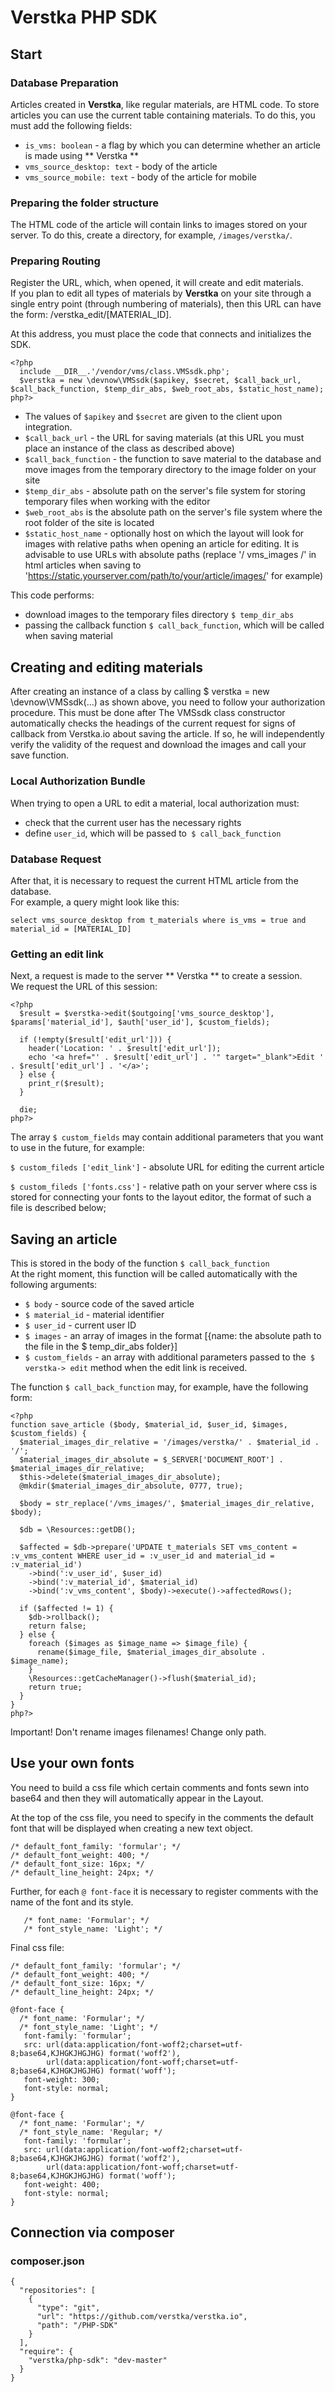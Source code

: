# Verstka PHP SDK

## Start

### Database Preparation
Articles created in **Verstka**, like regular materials, are HTML code.
To store articles you can use the current table containing materials.
To do this, you must add the following fields:
* `is_vms: boolean` - a flag by which you can determine whether an article is made using ** Verstka **
* `vms_source_desktop: text` - body of the article
* `vms_source_mobile: text` - body of the article for mobile

### Preparing the folder structure
The HTML code of the article will contain links to images stored on your server.
To do this, create a directory, for example, `/images/verstka/`.

### Preparing Routing
Register the URL, which, when opened, it will create and edit materials. <br>
If you plan to edit all types of materials by **Verstka** on your site through a single entry point (through numbering of materials), then this URL can have the form: /verstka_edit/[MATERIAL_ID].

At this address, you must place the code that connects and initializes the SDK.

```
<?php
  include __DIR__.'/vendor/vms/class.VMSsdk.php';
  $verstka = new \devnow\VMSsdk($apikey, $secret, $call_back_url, $call_back_function, $temp_dir_abs, $web_root_abs, $static_host_name);
php?>
```
* The values of `$apikey` and `$secret` are given to the client upon integration.
* `$call_back_url` - the URL for saving materials (at this URL you must place an instance of the class as described above)
* `$call_back_function` - the function to save material to the database and move images from the temporary directory to the image folder on your site
* `$temp_dir_abs` - absolute path on the server's file system for storing temporary files when working with the editor
* `$web_root_abs` is the absolute path on the server's file system where the root folder of the site is located
* `$static_host_name` - optionally host on which the layout will look for images with relative paths when opening an article for editing. It is advisable to use URLs with absolute paths (replace '/ vms_images /' in html articles when saving to 'https://static.yourserver.com/path/to/your/article/images/' for example)


This code performs:
* download images to the temporary files directory `$ temp_dir_abs`
* passing the callback function `$ call_back_function`, which will be called when saving material

## Creating and editing materials

After creating an instance of a class by calling $ verstka = new \devnow\VMSsdk(...) as shown above, you need to follow your authorization procedure. This must be done after The VMSsdk class constructor automatically checks the headings of the current request for signs of callback from Verstka.io about saving the article. If so, he will independently verify the validity of the request and download the images and call your save function.

### Local Authorization Bundle

When trying to open a URL to edit a material, local authorization must: <br>
* check that the current user has the necessary rights
* define `user_id`, which will be passed to` $ call_back_function`

### Database Request
After that, it is necessary to request the current HTML article from the database. <br>
For example, a query might look like this:
```
select vms_source_desktop from t_materials where is_vms = true and material_id = [MATERIAL_ID]
```

### Getting an edit link
Next, a request is made to the server ** Verstka ** to create a session. <br>
We request the URL of this session:

```
<?php
  $result = $verstka->edit($outgoing['vms_source_desktop'], $params['material_id'], $auth['user_id'], $custom_fields);
  
  if (!empty($result['edit_url'])) {
    header('Location: ' . $result['edit_url']);
    echo '<a href="' . $result['edit_url'] . '" target="_blank">Edit ' . $result['edit_url'] . '</a>';
  } else {
    print_r($result);
  }
  
  die;
php?>
```

The array `$ custom_fields` may contain additional parameters that you want to use in the future, for example:

`$ custom_fileds ['edit_link']` - absolute URL for editing the current article

`$ custom_fileds ['fonts.css']` - relative path on your server where css is stored for connecting your fonts to the layout editor, the format of such a file is described below;

## Saving an article

This is stored in the body of the function `$ call_back_function` <br>
At the right moment, this function will be called automatically with the following arguments: <br>
* `$ body` - source code of the saved article
* `$ material_id` - material identifier
* `$ user_id` - current user ID
* `$ images` - an array of images in the format [{name: the absolute path to the file in the $ temp_dir_abs folder}]
* `$ custom_fields` - an array with additional parameters passed to the` $ verstka-> edit` method when the edit link is received.

The function `$ call_back_function` may, for example, have the following form:
```
<?php
function save_article ($body, $material_id, $user_id, $images, $custom_fields) {
  $material_images_dir_relative = '/images/verstka/' . $material_id . '/';
  $material_images_dir_absolute = $_SERVER['DOCUMENT_ROOT'] . $material_images_dir_relative;
  $this->delete($material_images_dir_absolute);
  @mkdir($material_images_dir_absolute, 0777, true);

  $body = str_replace('/vms_images/', $material_images_dir_relative, $body);

  $db = \Resources::getDB();

  $affected = $db->prepare('UPDATE t_materials SET vms_content = :v_vms_content WHERE user_id = :v_user_id and material_id = :v_material_id')
    ->bind(':v_user_id', $user_id)
    ->bind(':v_material_id', $material_id)
    ->bind(':v_vms_content', $body)->execute()->affectedRows();

  if ($affected != 1) {
    $db->rollback();
    return false;
  } else {
    foreach ($images as $image_name => $image_file) {
      rename($image_file, $material_images_dir_absolute . $image_name);
    }
    \Resources::getCacheManager()->flush($material_id);
    return true;
  }
}
php?>
```
Important! Don't rename images filenames! Change only path.

## Use your own fonts

You need to build a css file which certain comments and fonts sewn into base64 and then they will automatically appear in the Layout.

At the top of the css file, you need to specify in the comments the default font that will be displayed when creating a new text object.
```
/* default_font_family: 'formular'; */
/* default_font_weight: 400; */
/* default_font_size: 16px; */
/* default_line_height: 24px; */
```

Further, for each `@ font-face` it is necessary to register comments with the name of the font and its style.
```
   /* font_name: 'Formular'; */
   /* font_style_name: 'Light'; */
```

Final css file:
```
/* default_font_family: 'formular'; */
/* default_font_weight: 400; */
/* default_font_size: 16px; */
/* default_line_height: 24px; */

@font-face {
  /* font_name: 'Formular'; */
  /* font_style_name: 'Light'; */
   font-family: 'formular';
   src: url(data:application/font-woff2;charset=utf-8;base64,KJHGKJHGJHG) format('woff2'),
        url(data:application/font-woff;charset=utf-8;base64,KJHGKJHGJHG) format('woff');
   font-weight: 300;
   font-style: normal;
}

@font-face {
  /* font_name: 'Formular'; */
  /* font_style_name: 'Regular; */
   font-family: 'formular';
   src: url(data:application/font-woff2;charset=utf-8;base64,KJHGKJHGJHG) format('woff2'),
        url(data:application/font-woff;charset=utf-8;base64,KJHGKJHGJHG) format('woff');
   font-weight: 400;
   font-style: normal;
}
```

## Connection via composer

### composer.json

```
{
  "repositories": [
    {
      "type": "git",
      "url": "https://github.com/verstka/verstka.io",
      "path": "/PHP-SDK"
    }
  ],
  "require": {
    "verstka/php-sdk": "dev-master"
  }
}
```
